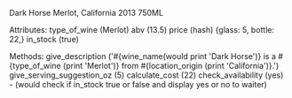 Dark Horse Merlot, California 2013 750ML

Attributes:
type_of_wine (Merlot)
abv (13.5)
price (hash) {glass: 5, bottle: 22,}
in_stock (true)

Methods:
give_description ('#{wine_name(would print 'Dark Horse')} is a #{type_of_wine (print 'Merlot')} from #{location_origin (print 'California')}.')
give_serving_suggestion_oz (5)
calculate_cost (22)
check_availability (yes) - (would check if in_stock true or false and display yes or no to waiter)
